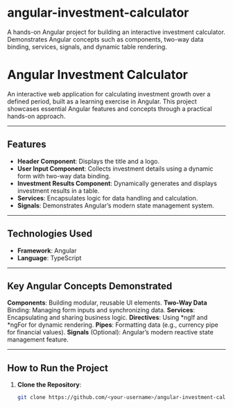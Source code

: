 # angular-investment-calculator
A hands-on Angular project for building an interactive investment calculator. Demonstrates Angular concepts such as components, two-way data binding, services, signals, and dynamic table rendering.
# Angular Investment Calculator

An interactive web application for calculating investment growth over a defined period, built as a learning exercise in Angular. This project showcases essential Angular features and concepts through a practical hands-on approach.

---

## **Features**

- **Header Component**: Displays the title and a logo.
- **User Input Component**: Collects investment details using a dynamic form with two-way data binding.
- **Investment Results Component**: Dynamically generates and displays investment results in a table.
- **Services**: Encapsulates logic for data handling and calculation.
- **Signals**: Demonstrates Angular’s modern state management system.

---

## **Technologies Used**

- **Framework**: Angular
- **Language**: TypeScript
---
## **Key Angular Concepts Demonstrated**
**Components**: Building modular, reusable UI elements.
**Two-Way Data** Binding: Managing form inputs and synchronizing data.
**Services**: Encapsulating and sharing business logic.
**Directives**: Using *ngIf and *ngFor for dynamic rendering.
**Pipes**: Formatting data (e.g., currency pipe for financial values).
**Signals** (Optional): Angular’s modern reactive state management feature.

---

## **How to Run the Project**

1. **Clone the Repository**:
   ```bash
   git clone https://github.com/<your-username>/angular-investment-calculator.git
